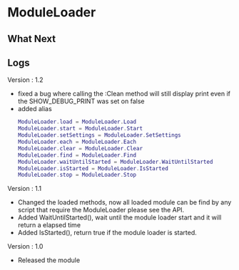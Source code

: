 # ModuleLoader

## What Next

## Logs

Version : 1.2
- fixed a bug where calling the :Clean method will still display print even if the SHOW_DEBUG_PRINT was set on false
- added alias
  ```lua
  ModuleLoader.load = ModuleLoader.Load
  ModuleLoader.start = ModuleLoader.Start
  ModuleLoader.setSettings = ModuleLoader.SetSettings
  ModuleLoader.each = ModuleLoader.Each
  ModuleLoader.clear = ModuleLoader.Clear
  ModuleLoader.find = ModuleLoader.Find
  ModuleLoader.waitUntilStarted = ModuleLoader.WaitUntilStarted
  ModuleLoader.isStarted = ModuleLoader.IsStarted
  ModuleLoader.stop = ModuleLoader.Stop
  ```

Version : 1.1
- Changed the loaded methods, now all loaded module can be find by any script that require the ModuleLoader please see the API.
- Added WaitUntilStarted(), wait until the module loader start and it will return a elapsed time
- Added IsStarted(), return true if the module loader is started.

Version : 1.0
- Released the module
